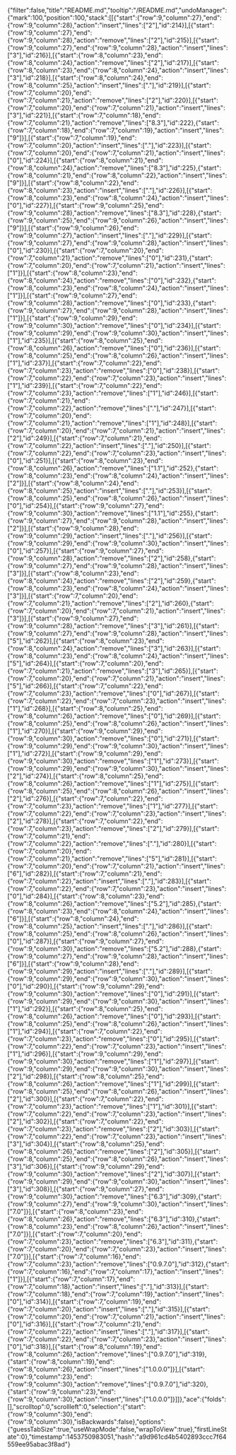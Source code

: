 {"filter":false,"title":"README.md","tooltip":"/README.md","undoManager":{"mark":100,"position":100,"stack":[[{"start":{"row":9,"column":27},"end":{"row":9,"column":28},"action":"insert","lines":["2"],"id":214}],[{"start":{"row":9,"column":27},"end":{"row":9,"column":28},"action":"remove","lines":["2"],"id":215}],[{"start":{"row":9,"column":27},"end":{"row":9,"column":28},"action":"insert","lines":["3"],"id":216}],[{"start":{"row":8,"column":23},"end":{"row":8,"column":24},"action":"remove","lines":["2"],"id":217}],[{"start":{"row":8,"column":23},"end":{"row":8,"column":24},"action":"insert","lines":["3"],"id":218}],[{"start":{"row":8,"column":24},"end":{"row":8,"column":25},"action":"insert","lines":["."],"id":219}],[{"start":{"row":7,"column":20},"end":{"row":7,"column":21},"action":"remove","lines":["2"],"id":220}],[{"start":{"row":7,"column":20},"end":{"row":7,"column":21},"action":"insert","lines":["3"],"id":221}],[{"start":{"row":7,"column":18},"end":{"row":7,"column":21},"action":"remove","lines":["8.3"],"id":222},{"start":{"row":7,"column":18},"end":{"row":7,"column":19},"action":"insert","lines":["9"]}],[{"start":{"row":7,"column":19},"end":{"row":7,"column":20},"action":"insert","lines":["."],"id":223}],[{"start":{"row":7,"column":20},"end":{"row":7,"column":21},"action":"insert","lines":["0"],"id":224}],[{"start":{"row":8,"column":21},"end":{"row":8,"column":24},"action":"remove","lines":["8.3"],"id":225},{"start":{"row":8,"column":21},"end":{"row":8,"column":22},"action":"insert","lines":["9"]}],[{"start":{"row":8,"column":22},"end":{"row":8,"column":23},"action":"insert","lines":["."],"id":226}],[{"start":{"row":8,"column":23},"end":{"row":8,"column":24},"action":"insert","lines":["0"],"id":227}],[{"start":{"row":9,"column":25},"end":{"row":9,"column":28},"action":"remove","lines":["8.3"],"id":228},{"start":{"row":9,"column":25},"end":{"row":9,"column":26},"action":"insert","lines":["9"]}],[{"start":{"row":9,"column":26},"end":{"row":9,"column":27},"action":"insert","lines":["."],"id":229}],[{"start":{"row":9,"column":27},"end":{"row":9,"column":28},"action":"insert","lines":["0"],"id":230}],[{"start":{"row":7,"column":20},"end":{"row":7,"column":21},"action":"remove","lines":["0"],"id":231},{"start":{"row":7,"column":20},"end":{"row":7,"column":21},"action":"insert","lines":["1"]}],[{"start":{"row":8,"column":23},"end":{"row":8,"column":24},"action":"remove","lines":["0"],"id":232},{"start":{"row":8,"column":23},"end":{"row":8,"column":24},"action":"insert","lines":["1"]}],[{"start":{"row":9,"column":27},"end":{"row":9,"column":28},"action":"remove","lines":["0"],"id":233},{"start":{"row":9,"column":27},"end":{"row":9,"column":28},"action":"insert","lines":["1"]}],[{"start":{"row":9,"column":29},"end":{"row":9,"column":30},"action":"remove","lines":["0"],"id":234}],[{"start":{"row":9,"column":29},"end":{"row":9,"column":30},"action":"insert","lines":["1"],"id":235}],[{"start":{"row":8,"column":25},"end":{"row":8,"column":26},"action":"remove","lines":["0"],"id":236}],[{"start":{"row":8,"column":25},"end":{"row":8,"column":26},"action":"insert","lines":["1"],"id":237}],[{"start":{"row":7,"column":22},"end":{"row":7,"column":23},"action":"remove","lines":["0"],"id":238}],[{"start":{"row":7,"column":22},"end":{"row":7,"column":23},"action":"insert","lines":["1"],"id":239}],[{"start":{"row":7,"column":22},"end":{"row":7,"column":23},"action":"remove","lines":["1"],"id":246}],[{"start":{"row":7,"column":21},"end":{"row":7,"column":22},"action":"remove","lines":["."],"id":247}],[{"start":{"row":7,"column":20},"end":{"row":7,"column":21},"action":"remove","lines":["1"],"id":248}],[{"start":{"row":7,"column":20},"end":{"row":7,"column":21},"action":"insert","lines":["2"],"id":249}],[{"start":{"row":7,"column":21},"end":{"row":7,"column":22},"action":"insert","lines":["."],"id":250}],[{"start":{"row":7,"column":22},"end":{"row":7,"column":23},"action":"insert","lines":["0"],"id":251}],[{"start":{"row":8,"column":23},"end":{"row":8,"column":26},"action":"remove","lines":["1.1"],"id":252},{"start":{"row":8,"column":23},"end":{"row":8,"column":24},"action":"insert","lines":["2"]}],[{"start":{"row":8,"column":24},"end":{"row":8,"column":25},"action":"insert","lines":["."],"id":253}],[{"start":{"row":8,"column":25},"end":{"row":8,"column":26},"action":"insert","lines":["0"],"id":254}],[{"start":{"row":9,"column":27},"end":{"row":9,"column":30},"action":"remove","lines":["1.1"],"id":255},{"start":{"row":9,"column":27},"end":{"row":9,"column":28},"action":"insert","lines":["2"]}],[{"start":{"row":9,"column":28},"end":{"row":9,"column":29},"action":"insert","lines":["."],"id":256}],[{"start":{"row":9,"column":29},"end":{"row":9,"column":30},"action":"insert","lines":["0"],"id":257}],[{"start":{"row":9,"column":27},"end":{"row":9,"column":28},"action":"remove","lines":["2"],"id":258},{"start":{"row":9,"column":27},"end":{"row":9,"column":28},"action":"insert","lines":["3"]}],[{"start":{"row":8,"column":23},"end":{"row":8,"column":24},"action":"remove","lines":["2"],"id":259},{"start":{"row":8,"column":23},"end":{"row":8,"column":24},"action":"insert","lines":["3"]}],[{"start":{"row":7,"column":20},"end":{"row":7,"column":21},"action":"remove","lines":["2"],"id":260},{"start":{"row":7,"column":20},"end":{"row":7,"column":21},"action":"insert","lines":["3"]}],[{"start":{"row":9,"column":27},"end":{"row":9,"column":28},"action":"remove","lines":["3"],"id":261}],[{"start":{"row":9,"column":27},"end":{"row":9,"column":28},"action":"insert","lines":["5"],"id":262}],[{"start":{"row":8,"column":23},"end":{"row":8,"column":24},"action":"remove","lines":["3"],"id":263}],[{"start":{"row":8,"column":23},"end":{"row":8,"column":24},"action":"insert","lines":["5"],"id":264}],[{"start":{"row":7,"column":20},"end":{"row":7,"column":21},"action":"remove","lines":["3"],"id":265}],[{"start":{"row":7,"column":20},"end":{"row":7,"column":21},"action":"insert","lines":["5"],"id":266}],[{"start":{"row":7,"column":22},"end":{"row":7,"column":23},"action":"remove","lines":["0"],"id":267}],[{"start":{"row":7,"column":22},"end":{"row":7,"column":23},"action":"insert","lines":["1"],"id":268}],[{"start":{"row":8,"column":25},"end":{"row":8,"column":26},"action":"remove","lines":["0"],"id":269}],[{"start":{"row":8,"column":25},"end":{"row":8,"column":26},"action":"insert","lines":["1"],"id":270}],[{"start":{"row":9,"column":29},"end":{"row":9,"column":30},"action":"remove","lines":["0"],"id":271}],[{"start":{"row":9,"column":29},"end":{"row":9,"column":30},"action":"insert","lines":["1"],"id":272}],[{"start":{"row":9,"column":29},"end":{"row":9,"column":30},"action":"remove","lines":["1"],"id":273}],[{"start":{"row":9,"column":29},"end":{"row":9,"column":30},"action":"insert","lines":["2"],"id":274}],[{"start":{"row":8,"column":25},"end":{"row":8,"column":26},"action":"remove","lines":["1"],"id":275}],[{"start":{"row":8,"column":25},"end":{"row":8,"column":26},"action":"insert","lines":["2"],"id":276}],[{"start":{"row":7,"column":22},"end":{"row":7,"column":23},"action":"remove","lines":["1"],"id":277}],[{"start":{"row":7,"column":22},"end":{"row":7,"column":23},"action":"insert","lines":["2"],"id":278}],[{"start":{"row":7,"column":22},"end":{"row":7,"column":23},"action":"remove","lines":["2"],"id":279}],[{"start":{"row":7,"column":21},"end":{"row":7,"column":22},"action":"remove","lines":["."],"id":280}],[{"start":{"row":7,"column":20},"end":{"row":7,"column":21},"action":"remove","lines":["5"],"id":281}],[{"start":{"row":7,"column":20},"end":{"row":7,"column":21},"action":"insert","lines":["6"],"id":282}],[{"start":{"row":7,"column":21},"end":{"row":7,"column":22},"action":"insert","lines":["."],"id":283}],[{"start":{"row":7,"column":22},"end":{"row":7,"column":23},"action":"insert","lines":["0"],"id":284}],[{"start":{"row":8,"column":23},"end":{"row":8,"column":26},"action":"remove","lines":["5.2"],"id":285},{"start":{"row":8,"column":23},"end":{"row":8,"column":24},"action":"insert","lines":["6"]}],[{"start":{"row":8,"column":24},"end":{"row":8,"column":25},"action":"insert","lines":["."],"id":286}],[{"start":{"row":8,"column":25},"end":{"row":8,"column":26},"action":"insert","lines":["0"],"id":287}],[{"start":{"row":9,"column":27},"end":{"row":9,"column":30},"action":"remove","lines":["5.2"],"id":288},{"start":{"row":9,"column":27},"end":{"row":9,"column":28},"action":"insert","lines":["6"]}],[{"start":{"row":9,"column":28},"end":{"row":9,"column":29},"action":"insert","lines":["."],"id":289}],[{"start":{"row":9,"column":29},"end":{"row":9,"column":30},"action":"insert","lines":["0"],"id":290}],[{"start":{"row":9,"column":29},"end":{"row":9,"column":30},"action":"remove","lines":["0"],"id":291}],[{"start":{"row":9,"column":29},"end":{"row":9,"column":30},"action":"insert","lines":["1"],"id":292}],[{"start":{"row":8,"column":25},"end":{"row":8,"column":26},"action":"remove","lines":["0"],"id":293}],[{"start":{"row":8,"column":25},"end":{"row":8,"column":26},"action":"insert","lines":["1"],"id":294}],[{"start":{"row":7,"column":22},"end":{"row":7,"column":23},"action":"remove","lines":["0"],"id":295}],[{"start":{"row":7,"column":22},"end":{"row":7,"column":23},"action":"insert","lines":["1"],"id":296}],[{"start":{"row":9,"column":29},"end":{"row":9,"column":30},"action":"remove","lines":["1"],"id":297}],[{"start":{"row":9,"column":29},"end":{"row":9,"column":30},"action":"insert","lines":["2"],"id":298}],[{"start":{"row":8,"column":25},"end":{"row":8,"column":26},"action":"remove","lines":["1"],"id":299}],[{"start":{"row":8,"column":25},"end":{"row":8,"column":26},"action":"insert","lines":["2"],"id":300}],[{"start":{"row":7,"column":22},"end":{"row":7,"column":23},"action":"remove","lines":["1"],"id":301}],[{"start":{"row":7,"column":22},"end":{"row":7,"column":23},"action":"insert","lines":["2"],"id":302}],[{"start":{"row":7,"column":22},"end":{"row":7,"column":23},"action":"remove","lines":["2"],"id":303}],[{"start":{"row":7,"column":22},"end":{"row":7,"column":23},"action":"insert","lines":["3"],"id":304}],[{"start":{"row":8,"column":25},"end":{"row":8,"column":26},"action":"remove","lines":["2"],"id":305}],[{"start":{"row":8,"column":25},"end":{"row":8,"column":26},"action":"insert","lines":["3"],"id":306}],[{"start":{"row":9,"column":29},"end":{"row":9,"column":30},"action":"remove","lines":["2"],"id":307}],[{"start":{"row":9,"column":29},"end":{"row":9,"column":30},"action":"insert","lines":["3"],"id":308}],[{"start":{"row":9,"column":27},"end":{"row":9,"column":30},"action":"remove","lines":["6.3"],"id":309},{"start":{"row":9,"column":27},"end":{"row":9,"column":30},"action":"insert","lines":["7.0"]}],[{"start":{"row":8,"column":23},"end":{"row":8,"column":26},"action":"remove","lines":["6.3"],"id":310},{"start":{"row":8,"column":23},"end":{"row":8,"column":26},"action":"insert","lines":["7.0"]}],[{"start":{"row":7,"column":20},"end":{"row":7,"column":23},"action":"remove","lines":["6.3"],"id":311},{"start":{"row":7,"column":20},"end":{"row":7,"column":23},"action":"insert","lines":["7.0"]}],[{"start":{"row":7,"column":16},"end":{"row":7,"column":23},"action":"remove","lines":["0.9.7.0"],"id":312},{"start":{"row":7,"column":16},"end":{"row":7,"column":17},"action":"insert","lines":["1"]}],[{"start":{"row":7,"column":17},"end":{"row":7,"column":18},"action":"insert","lines":["."],"id":313}],[{"start":{"row":7,"column":18},"end":{"row":7,"column":19},"action":"insert","lines":["0"],"id":314}],[{"start":{"row":7,"column":19},"end":{"row":7,"column":20},"action":"insert","lines":["."],"id":315}],[{"start":{"row":7,"column":20},"end":{"row":7,"column":21},"action":"insert","lines":["0"],"id":316}],[{"start":{"row":7,"column":21},"end":{"row":7,"column":22},"action":"insert","lines":["."],"id":317}],[{"start":{"row":7,"column":22},"end":{"row":7,"column":23},"action":"insert","lines":["0"],"id":318}],[{"start":{"row":8,"column":19},"end":{"row":8,"column":26},"action":"remove","lines":["0.9.7.0"],"id":319},{"start":{"row":8,"column":19},"end":{"row":8,"column":26},"action":"insert","lines":["1.0.0.0"]}],[{"start":{"row":9,"column":23},"end":{"row":9,"column":30},"action":"remove","lines":["0.9.7.0"],"id":320},{"start":{"row":9,"column":23},"end":{"row":9,"column":30},"action":"insert","lines":["1.0.0.0"]}]]},"ace":{"folds":[],"scrolltop":0,"scrollleft":0,"selection":{"start":{"row":9,"column":30},"end":{"row":9,"column":30},"isBackwards":false},"options":{"guessTabSize":true,"useWrapMode":false,"wrapToView":true},"firstLineState":0},"timestamp":1453750983051,"hash":"a9d961cd4b5402893ccc7f64559ee95abac3f8ad"}